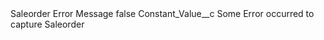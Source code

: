 <?xml version="1.0" encoding="UTF-8"?>
<CustomMetadata xmlns="http://soap.sforce.com/2006/04/metadata" xmlns:xsi="http://www.w3.org/2001/XMLSchema-instance" xmlns:xsd="http://www.w3.org/2001/XMLSchema">
    <label>Saleorder Error Message</label>
    <protected>false</protected>
    <values>
        <field>Constant_Value__c</field>
        <value xsi:type="xsd:string">Some Error occurred to capture Saleorder</value>
    </values>
</CustomMetadata>
